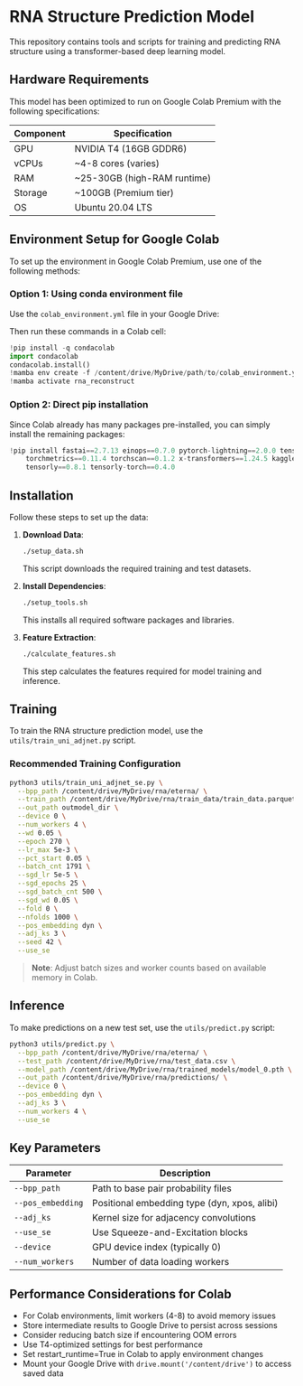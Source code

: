 # RNA Structure Prediction Model

This repository contains tools and scripts for training and predicting RNA structure using a transformer-based deep learning model.

## Hardware Requirements

This model has been optimized to run on Google Colab Premium with the following specifications:

| Component | Specification |
|-----------|---------------|
| GPU | NVIDIA T4 (16GB GDDR6) |
| vCPUs | ~4-8 cores (varies) |
| RAM | ~25-30GB (high-RAM runtime) |
| Storage | ~100GB (Premium tier) |
| OS | Ubuntu 20.04 LTS |

## Environment Setup for Google Colab

To set up the environment in Google Colab Premium, use one of the following methods:

### Option 1: Using conda environment file

Use the `colab_environment.yml` file in your Google Drive:

Then run these commands in a Colab cell:

```python
!pip install -q condacolab
import condacolab
condacolab.install()
!mamba env create -f /content/drive/MyDrive/path/to/colab_environment.yml
!mamba activate rna_reconstruct
```

### Option 2: Direct pip installation

Since Colab already has many packages pre-installed, you can simply install the remaining packages:

```python
!pip install fastai==2.7.13 einops==0.7.0 pytorch-lightning==2.0.0 tensorboardx==2.2 \
    torchmetrics==0.11.4 torchscan==0.1.2 x-transformers==1.24.5 kaggle==1.5.16 \
    tensorly==0.8.1 tensorly-torch==0.4.0
```

## Installation

Follow these steps to set up the data:

1. **Download Data**: 
   ```bash
   ./setup_data.sh
   ```
   This script downloads the required training and test datasets.

2. **Install Dependencies**: 
   ```bash
   ./setup_tools.sh
   ```
   This installs all required software packages and libraries.

3. **Feature Extraction**: 
   ```bash
   ./calculate_features.sh
   ```
   This step calculates the features required for model training and inference.

## Training

To train the RNA structure prediction model, use the `utils/train_uni_adjnet.py` script.

### Recommended Training Configuration

```bash
python3 utils/train_uni_adjnet_se.py \
  --bpp_path /content/drive/MyDrive/rna/eterna/ \
  --train_path /content/drive/MyDrive/rna/train_data/train_data.parquet \
  --out_path outmodel_dir \
  --device 0 \
  --num_workers 4 \
  --wd 0.05 \
  --epoch 270 \
  --lr_max 5e-3 \
  --pct_start 0.05 \
  --batch_cnt 1791 \
  --sgd_lr 5e-5 \
  --sgd_epochs 25 \
  --sgd_batch_cnt 500 \
  --sgd_wd 0.05 \
  --fold 0 \
  --nfolds 1000 \
  --pos_embedding dyn \
  --adj_ks 3 \
  --seed 42 \
  --use_se
```

> **Note**: Adjust batch sizes and worker counts based on available memory in Colab.

## Inference

To make predictions on a new test set, use the `utils/predict.py` script:

```bash
python3 utils/predict.py \
  --bpp_path /content/drive/MyDrive/rna/eterna/ \
  --test_path /content/drive/MyDrive/rna/test_data.csv \
  --model_path /content/drive/MyDrive/rna/trained_models/model_0.pth \
  --out_path /content/drive/MyDrive/rna/predictions/ \
  --device 0 \
  --pos_embedding dyn \
  --adj_ks 3 \
  --num_workers 4 \
  --use_se
```

## Key Parameters

| Parameter | Description |
|-----------|-------------|
| `--bpp_path` | Path to base pair probability files |
| `--pos_embedding` | Positional embedding type (dyn, xpos, alibi) |
| `--adj_ks` | Kernel size for adjacency convolutions |
| `--use_se` | Use Squeeze-and-Excitation blocks |
| `--device` | GPU device index (typically 0) |
| `--num_workers` | Number of data loading workers |

## Performance Considerations for Colab

- For Colab environments, limit workers (4-8) to avoid memory issues
- Store intermediate results to Google Drive to persist across sessions
- Consider reducing batch size if encountering OOM errors
- Use T4-optimized settings for best performance
- Set restart_runtime=True in Colab to apply environment changes
- Mount your Google Drive with `drive.mount('/content/drive')` to access saved data